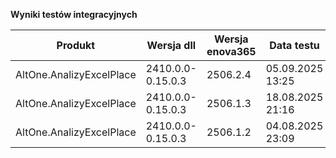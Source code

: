 **Wyniki testów integracyjnych**

| Produkt                  | Wersja dll        | Wersja enova365 | Data testu       | Status |
|--------------------------|-------------------|-----------------|------------------|--------|
| AltOne.AnalizyExcelPlace | 2410.0.0-0.15.0.3 | 2506.2.4        | 05.09.2025 13:25 | ✅     |
| AltOne.AnalizyExcelPlace | 2410.0.0-0.15.0.3 | 2506.1.3        | 18.08.2025 21:16 | ✅     |
| AltOne.AnalizyExcelPlace | 2410.0.0-0.15.0.3 | 2506.1.2        | 04.08.2025 23:09 | ✅     |
